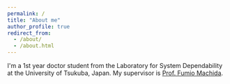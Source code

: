 ```yaml
---
permalink: /
title: "About me"
author_profile: true
redirect_from: 
  - /about/
  - /about.html
---
```


I'm a 1st year doctor student from the Laboratory for System Dependability at the University of Tsukuba, Japan. My supervisor is [Prof. Fumio Machida](https://www.sd.cs.tsukuba.ac.jp/machida.html).
